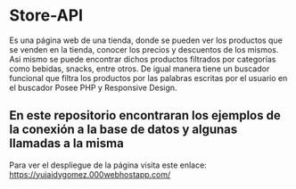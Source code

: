 # Store-API
Es una página web de una tienda, donde se pueden ver los productos que se venden en la tienda, conocer los precios y descuentos de los mismos.
Asi mismo se puede encontrar dichos productos filtrados por categorías como bebidas, snacks, entre otros. 
De igual manera tiene un buscador funcional que filtra los productos por las palabras escritas por el usuario en el buscador
Posee PHP y Responsive Design.
## En este repositorio encontraran los ejemplos de la conexión a la base de datos y algunas llamadas a la misma

Para ver el despliegue de la página visita este enlace:  https://yujaidygomez.000webhostapp.com/
